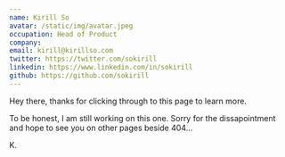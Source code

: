 ```yaml
---
name: Kirill So
avatar: /static/img/avatar.jpeg
occupation: Head of Product
company:
email: kirill@kirillso.com
twitter: https://twitter.com/sokirill
linkedin: https://www.linkedin.com/in/sokirill
github: https://github.com/sokirill
---
```


Hey there, thanks for clicking through to this page to learn more.

To be honest, I am still working on this one. Sorry for the dissapointment and hope to see you on other pages beside 404...

K.
